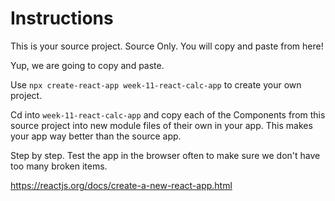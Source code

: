 # Instructions

This is your source project. Source Only. You will copy and paste from here!

Yup, we are going to copy and paste.

Use `npx create-react-app week-11-react-calc-app` to create your own project.

Cd into `week-11-react-calc-app` and copy each of the Components from this source project into new module files of their own in your app. This makes your app way better than the source app.

Step by step. Test the app in the browser often to make sure we don't have too many broken items.

<https://reactjs.org/docs/create-a-new-react-app.html>
